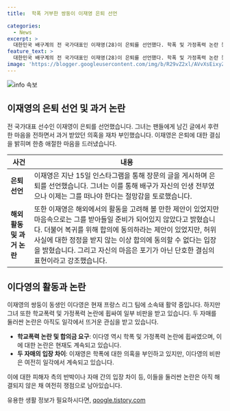 ```yaml
---
title:  학폭 거부한 쌍둥이 이재영 은퇴 선언

categories:
  - News
excerpt: >
  대한민국 배구계의 전 국가대표인 이재영(28)이 은퇴를 선언했다. 학폭 및 가정폭력 논란 등의 이슈가 있었으며, 팬들에게 마음을 전하면서 과거 의혹을 부인하기도 했다. 이재영은 은퇴를 결심한 이유와 해외 활동에 대한 솔직한 이야기를 풀었으며, 쌍둥이 동생 이다영은 프랑스 리그 팀에서 선수 생활을 이어갔다. 그렇지만 학폭 폭로와 가정폭력 의혹으로 인해 여전히 논란의 중심에 놓여있는 상황이다.
feature_text: >
  대한민국 배구계의 전 국가대표인 이재영(28)이 은퇴를 선언했다. 학폭 및 가정폭력 논란 등의 이슈가 있었으며, 팬들에게 마음을 전하면서 과거 의혹을 부인하기도 했다. 이재영은 은퇴를 결심한 이유와 해외 활동에 대한 솔직한 이야기를 풀었으며, 쌍둥이 동생 이다영은 프랑스 리그 팀에서 선수 생활을 이어갔다. 그렇지만 학폭 폭로와 가정폭력 의혹으로 인해 여전히 논란의 중심에 놓여있는 상황이다.
image: 'https://blogger.googleusercontent.com/img/b/R29vZ2xl/AVvXsEixyZcFfHzMRdzZMjFBmAUKJYCLCGyLL1o632UiGVXcaFdKo_bkvkuCioo0uUKlGfBVcT3P84aROyZIXSBEx3Aw5nCQ3pTgDom1WDC4m8eifvWiAmWEEVb4x6G_l8C0QH225ldMjyaFvpxGEBGNO37VmDTDMHGhJPq73UglMfDca1-0aw/s1600/blogspot.png'
---
```


<p><img src="https://blogger.googleusercontent.com/img/b/R29vZ2xl/AVvXsEixyZcFfHzMRdzZMjFBmAUKJYCLCGyLL1o632UiGVXcaFdKo_bkvkuCioo0uUKlGfBVcT3P84aROyZIXSBEx3Aw5nCQ3pTgDom1WDC4m8eifvWiAmWEEVb4x6G_l8C0QH225ldMjyaFvpxGEBGNO37VmDTDMHGhJPq73UglMfDca1-0aw/s1600/blogspot.png" alt="info 속보" /></p>

<h2 data-ke-size="size26">이재영의 은퇴 선언 및 과거 논란</h2>

<p data-ke-size="size16">전 국가대표 선수인 이재영이 은퇴를 선언했습니다. 그녀는 팬들에게 남긴 글에서 후련한 마음을 전하면서 과거 받았던 의혹을 재차 부인했습니다. 이재영은 은퇴에 대한 결심을 밝히며 한층 애절한 마음을 드러냈습니다.</p>

<table>
<thead>
<tr>
<th style="text-align: center;">사건</th>
<th style="text-align: center;">내용</th>
</tr>
</thead>
<tbody>
<tr>
<td style="text-align: left;"><b>은퇴 선언</b></td>
<td style="text-align: left;">이재영은 지난 15일 인스타그램을 통해 장문의 글을 게시하며 은퇴를 선언했습니다. 그녀는 이를 통해 배구가 자신의 인생 전부였으나 이제는 그를 떠나야 한다는 절망감을 토로했습니다.</td>
</tr>
<tr>
<td style="text-align: left;"><b>해외 활동 및 과거 논란</b></td>
<td style="text-align: left;">또한 이재영은 해외에서의 활동을 고려해 볼 만한 제안이 있었지만 마음속으로는 그를 받아들일 준비가 되어있지 않았다고 밝혔습니다. 더불어 복귀를 위해 합의에 동의하라는 제안이 있었지만, 허위사실에 대한 정정을 받지 않는 이상 합의에 동의할 수 없다는 입장을 밝혔습니다. 그리고 자신의 마음은 포기가 아닌 단호한 결심의 표현이라고 강조했습니다.</td>
</tr>
</tbody>
</table>

<h2 data-ke-size="size26">이다영의 활동과 논란</h2>

<p data-ke-size="size16">이재영의 쌍둥이 동생인 이다영은 현재 프랑스 리그 팀에 소속돼 활약 중입니다. 하지만 그녀 또한 학교폭력 및 가정폭력 논란에 휩싸여 일부 비판을 받고 있습니다. 두 자매를 둘러싼 논란은 아직도 일각에서 뜨거운 관심을 받고 있습니다.</p>

<ul>
<li><b>학교폭력 논란 및 합의금 요구</b>: 이다영 역시 학폭 및 가정폭력 논란에 휩싸였으며, 이에 대한 논란은 현재도 계속되고 있습니다. </li>
<li><b>두 자매의 입장 차이</b>: 이재영은 학폭에 대한 의혹을 부인하고 있지만, 이다영의 비판은 여전히 일각에서 계속되고 있습니다. </li>
</ul>

<p data-ke-size="size16">이에 대한 피해자 측의 반박이나 자매 간의 입장 차이 등, 이들을 둘러싼 논란은 아직 해결되지 않은 채 여전히 쟁점으로 남아있습니다.</p>
유용한 생활 정보가 필요하시다면, <a href="https://qoogle.tistory.com" rel="dofollow">qoogle.tistory.com</a>


